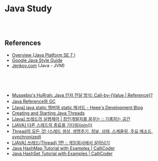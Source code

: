 Java Study
==========


 <br/><br/>


## References
- [Overview (Java Platform SE 7 )](https://docs.oracle.com/javase/7/docs/api/overview-summary.html)
- [Google Java Style Guide](https://google.github.io/styleguide/javaguide.html)
- [Jenkov.com](http://tutorials.jenkov.com/) (Java - JVM)


 <br/><br/>


## 
- [Mussebio's HuRrah: Java 인자 전달 방식: Call-by-{Value | Reference}?](http://mussebio.blogspot.com/2012/05/java-call-by-valuereference.html)
- [Java Reference와 GC](https://d2.naver.com/helloworld/329631) 
- [[Java] java static 멤버와 static 메서드 - Heee's Development Blog](https://gmlwjd9405.github.io/2018/08/04/java-static.html)
- [Creating and Starting Java Threads](http://tutorials.jenkov.com/java-concurrency/creating-and-starting-threads.html)
- [[Java] 쓰레드의 실행제어 | 장인개발자를 꿈꾸는 :: 기록하는 공간](https://devbox.tistory.com/entry/Java-%EC%93%B0%EB%A0%88%EB%93%9C%EC%9D%98-%EC%8B%A4%ED%96%89%EC%A0%9C%EC%96%B4)
- [[JAVA] 다른 스레드의 종료를 기다림(join())](https://cornswrold.tistory.com/187)
- [Thread의 모든 것! (스레드 생성, 생명주기, 정보, 상태, 스케줄링, 주요 메소드, synchronized)](https://sjh836.tistory.com/121)
- [[JAVA] 쓰레드(Thread) 1편 :: 게임회사에서 살아남기](https://whatisthenext.tistory.com/77)
- [Java HashMap Tutorial with Examples | CalliCoder](https://www.callicoder.com/java-hashmap/)
- [Java HashSet Tutorial with Examples | CalliCoder](https://www.callicoder.com/java-hashset/)  <br/><br/>


 <br/><br/>
 

